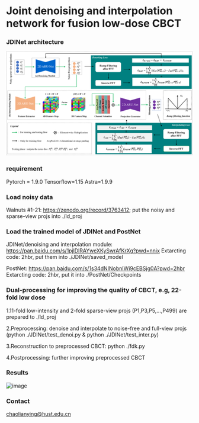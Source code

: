 # Joint denoising and interpolation network for fusion low-dose CBCT

### JDINet architecture
![image](https://github.com/LianyingChao/FusionLowDoseCBCT/blob/master/figures/1.png)

### requirement
Pytorch = 1.9.0 Tensorflow=1.15 Astra=1.9.9

### Load noisy data
Walnuts #1-21: https://zenodo.org/record/3763412;  put the noisy and sparse-view projs into ./ld_proj
### Load the trained model of JDINet and PostNet
JDINet/denoising and interpolation module: https://pan.baidu.com/s/1pjlDlRAYweXKySwrAfKrXg?pwd=nnix Extarcting code: 2hbr, put them into ./JDINet/saved_model

PostNet: https://pan.baidu.com/s/1s34dNINobnIWi9cEBSjg0A?pwd=2hbr Extarcting code: 2hbr, put it into ./PostNet/Checkpoints

### Dual-processing for improving the quality of CBCT, e.g, 22-fold low dose
1.11-fold low-intensity and 2-fold sparse-view projs (P1,P3,P5,...,P499) are prepared to ./ld_proj

2.Preprocessing: denoise and interpolate to noise-free and full-view projs (python ./JDINet/test_denoi.py & python ./JDINet/test_inter.py)

3.Reconstruction to preprocessed CBCT: python ./fdk.py

4.Postprocessing: further improving preprocessed CBCT

### Results

![image](https://github.com/LianyingChao/FusionLowDoseCBCT/blob/master/figures/2.png)

### Contact

chaolianying@hust.edu.cn

